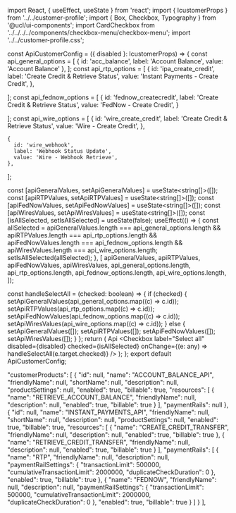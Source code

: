 import React, { useEffect, useState } from 'react';
import { IcustomerProps } from '../../customer-profile';
import { Box, Checkbox, Typography } from '@ucl/ui-components';
import CardCheckbox from '../../../../components/checkbox-menu/checkbox-menu';
import '../../customer-profile.css';

const ApiCustomerConfig = ({ disabled }: IcustomerProps) => {
  const api_general_options = [
    { id: 'acc_balance', label: 'Account Balance', value: 'Account Balance' },
  ];
  const api_rtp_options = [
    {
      id: 'ipa_create_credit',
      label: 'Create Credit & Retrieve Status',
      value: 'Instant Payments - Create Credit',
    },
   
  ];
  const api_fednow_options = [
    {
      id: 'fednow_createcredit',
      label: 'Create Credit & Retrieve Status',
      value: 'FedNow - Create Credit',
    }
   
  ];
  const api_wire_options = [
    {
      id: 'wire_create_credit',
      label: 'Create Credit  & Retrieve Status',
      value: 'Wire - Create Credit',
    },
   
    {
      id: 'wire_webhook',
      label: 'Webhook Status Update',
      value: 'Wire - Webhook Retrieve',
    },
  ];

  const [apiGeneralValues, setApiGeneralValues] = useState<string[]>([]);
  const [apiRTPValues, setApiRTPValues] = useState<string[]>([]);
  const [apiFedNowValues, setApiFedNowValues] = useState<string[]>([]);
  const [apiWiresValues, setApiWiresValues] = useState<string[]>([]);
  const [isAllSelected, setIsAllSelected] = useState<boolean>(false);
  useEffect(() => {
    const allSelected =
      apiGeneralValues.length === api_general_options.length &&
      apiRTPValues.length === api_rtp_options.length &&
      apiFedNowValues.length === api_fednow_options.length &&
      apiWiresValues.length === api_wire_options.length;
    setIsAllSelected(allSelected);
  }, [
    apiGeneralValues,
    apiRTPValues,
    apiFedNowValues,
    apiWiresValues,
    api_general_options.length,
    api_rtp_options.length,
    api_fednow_options.length,
    api_wire_options.length,
  ]);

  const handleSelectAll = (checked: boolean) => {
    if (checked) {
      setApiGeneralValues(api_general_options.map((c) => c.id));
      setApiRTPValues(api_rtp_options.map((c) => c.id));
      setApiFedNowValues(api_fednow_options.map((c) => c.id));
      setApiWiresValues(api_wire_options.map((c) => c.id));
    } else {
      setApiGeneralValues([]);
      setApiRTPValues([]);
      setApiFedNowValues([]);
      setApiWiresValues([]);
    }
  };
  return (
    <Box className="section">
      <Box className="group-head">
        <Typography variant="h3" className="main-header" fontStyle="italic">
          Api
        </Typography>
        <Checkbox
          label="Select all"
          disabled={disabled}
          checked={isAllSelected}
          onChange={(e: any) => handleSelectAll(e.target.checked)}
        />
      </Box>
      <Box className="checkbox-container sub-section">
        <CardCheckbox
          title="General"
          checkboxes={api_general_options}
          disabled={disabled}
          selectedValues={apiGeneralValues}
          onChange={setApiGeneralValues}
        />
        <CardCheckbox
          title="US RTP"
          checkboxes={api_rtp_options}
          disabled={disabled}
          selectedValues={apiRTPValues}
          onChange={setApiRTPValues}
        />
        <CardCheckbox
          title="FedNow"
          disabled={disabled}
          checkboxes={api_fednow_options}
          selectedValues={apiFedNowValues}
          onChange={setApiFedNowValues}
        />
        <CardCheckbox
          title="Wire"
          disabled={disabled}
          checkboxes={api_wire_options}
          selectedValues={apiWiresValues}
          onChange={setApiWiresValues}
        />
      </Box>
    </Box>
  );
};
export default ApiCustomerConfig;




 "customerProducts": [
        {
            "id": null,
            "name": "ACCOUNT_BALANCE_API",
            "friendlyName": null,
            "shortName": null,
            "description": null,
            "productSettings": null,
            "enabled": true,
            "billable": true,
            "resources": [
                {
                    "name": "RETRIEVE_ACCOUNT_BALANCE",
                    "friendlyName": null,
                    "description": null,
                    "enabled": true,
                    "billable": true
                }
            ],
            "paymentRails": null
        },
        {
            "id": null,
            "name": "INSTANT_PAYMENTS_API",
            "friendlyName": null,
            "shortName": null,
            "description": null,
            "productSettings": null,
            "enabled": true,
            "billable": true,
            "resources": [
                {
                    "name": "CREATE_CREDIT_TRANSFER",
                    "friendlyName": null,
                    "description": null,
                    "enabled": true,
                    "billable": true
                },
                {
                    "name": "RETRIEVE_CREDIT_TRANSFER",
                    "friendlyName": null,
                    "description": null,
                    "enabled": true,
                    "billable": true
                }
            ],
            "paymentRails": [
                {
                    "name": "RTP",
                    "friendlyName": null,
                    "description": null,
                    "paymentRailSettings": {
                        "transactionLimit": 500000,
                        "cumulativeTransactionLimit": 2000000,
                        "duplicateCheckDuration": 0
                    },
                    "enabled": true,
                    "billable": true
                },
                {
                    "name": "FEDNOW",
                    "friendlyName": null,
                    "description": null,
                    "paymentRailSettings": {
                        "transactionLimit": 500000,
                        "cumulativeTransactionLimit": 2000000,
                        "duplicateCheckDuration": 0
                    },
                    "enabled": true,
                    "billable": true
                }
            ]
        }
    ],
